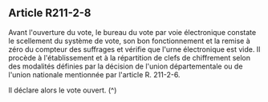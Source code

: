 ## Article R211-2-8

Avant l'ouverture du vote, le bureau du vote par voie électronique constate le scellement du système de vote,
son bon fonctionnement et la remise à zéro du compteur des suffrages et vérifie que l'urne électronique est
vide. Il procède à l'établissement et à la répartition de clefs de chiffrement selon des modalités définies par la
décision de l'union départementale ou de l'union nationale mentionnée par l'article R. 211-2-6.

Il déclare alors le vote ouvert. (^)

